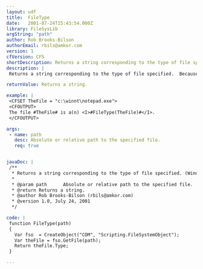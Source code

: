 ```yaml
---
layout: udf
title:  FileType
date:   2001-07-24T15:43:54.000Z
library: FileSysLib
argString: "path"
author: Rob Brooks-Bilson
authorEmail: rbils@amkor.com
version: 1
cfVersion: CF5
shortDescription: Returns a string corresponding to the type of file specified. (Windows only)
description: |
 Returns a string corresponding to the type of file specified.  Because this function uses COM, it is only supported in the Windows version of ColdFusion.

returnValue: Returns a string.

example: |
 <CFSET TheFile = "c:\winnt\notepad.exe">
 <CFOUTPUT>
 The file #TheFile# is a(n) <I>#FileType(TheFile)#</I>.
 </CFOUTPUT>

args:
 - name: path
   desc: Absolute or relative path to the specified file.
   req: true


javaDoc: |
 /**
  * Returns a string corresponding to the type of file specified. (Windows only)
  * 
  * @param path      Absolute or relative path to the specified file. 
  * @return Returns a string. 
  * @author Rob Brooks-Bilson (rbils@amkor.com) 
  * @version 1.0, July 24, 2001 
  */

code: |
 function FileType(path)
 {
   Var fso  = CreateObject("COM", "Scripting.FileSystemObject");
   Var theFile = fso.GetFile(path);
   Return theFile.Type;
 }

---
```


